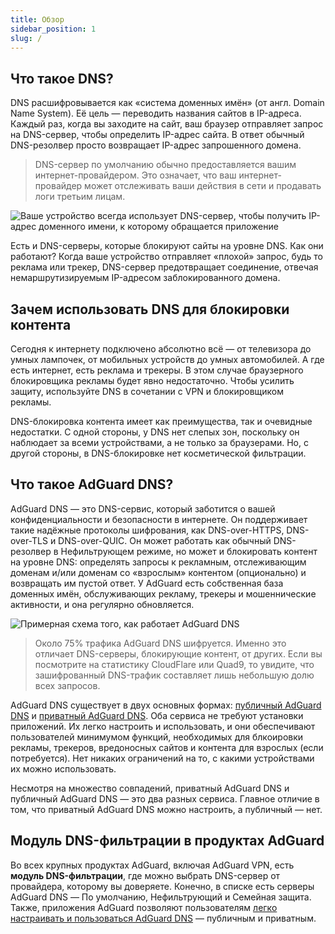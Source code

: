 ```yaml
---
title: Обзор
sidebar_position: 1
slug: /
---
```


## Что такое DNS?

DNS расшифровывается как «‎cистема доменных имён» (от англ. Domain Name System). Её цель — переводить названия сайтов в IP-адреса. Каждый раз, когда вы заходите на сайт, ваш браузер отправляет запрос на DNS-сервер, чтобы определить IP-адрес сайта. В ответ обычный DNS-резолвер просто возвращает IP-адрес запрошенного домена.

> DNS-сервер по умолчанию обычно предоставляется вашим интернет-провайдером. Это означает, что ваш интернет-провайдер может отслеживать ваши действия в сети и продавать логи третьим лицам.

![Ваше устройство всегда использует DNS-сервер, чтобы получить IP-адрес доменного имени, к которому обращается приложение](https://cdn.adtidy.org/content/blog/articles/dns-cbs/scr1.png)

Есть и DNS-серверы, которые блокируют сайты на уровне DNS. Как они работают? Когда ваше устройство отправляет «плохой» запрос, будь то реклама или трекер, DNS-сервер предотвращает соединение, отвечая немаршрутизируемым IP-адресом заблокированного домена.

## Зачем использовать DNS для блокировки контента

Сегодня к интернету подключено абсолютно всё — от телевизора до умных лампочек, от мобильных устройств до умных автомобилей. А где есть интернет, есть реклама и трекеры. В этом случае браузерного блокировщика рекламы будет явно недостаточно. Чтобы усилить защиту, используйте DNS в сочетании с VPN и блокировщиком рекламы.

DNS-блокировка контента имеет как преимущества, так и очевидные недостатки. С одной стороны, у DNS нет слепых зон, поскольку он наблюдает за всеми устройствами, а не только за браузерами. Но, с другой стороны, в DNS-блокировке нет косметической фильтрации.

## Что такое AdGuard DNS?

AdGuard DNS — это DNS-сервис, который заботится о вашей конфиденциальности и безопасности в интернете. Он поддерживает такие надёжные протоколы шифрования, как DNS-over-HTTPS, DNS-over-TLS и DNS-over-QUIC. Он может работать как обычный DNS-резолвер в Нефильтрующем режиме, но может и блокировать контент на уровне DNS: определять запросы к рекламным, отслеживающим доменам и/или доменам со «взрослым» контентом (опционально) и возвращать им пустой ответ. У AdGuard есть собственная база доменных имён, обслуживающих рекламу, трекеры и мошеннические активности, и она регулярно обновляется.

![Примерная схема того, как работает AdGuard DNS](https://cdn.adtidy.org/public/Adguard/Blog/scr2.png)

> Около 75% трафика AdGuard DNS шифруется. Именно это отличает DNS-серверы, блокирующие контент, от других. Если вы посмотрите на статистику CloudFlare или Quad9, то увидите, что зашифрованный DNS-трафик составляет лишь небольшую долю всех запросов.

AdGuard DNS существует в двух основных формах: [публичный AdGuard DNS](public-dns/overview.md) и [приватный AdGuard DNS](private-dns/overview.md). Оба сервиса не требуют установки приложений. Их легко настроить и использовать, и они обеспечивают пользователей минимумом функций, необходимых для блкоировки рекламы, трекеров, вредоносных сайтов и контента для взрослых (если потребуется). Нет никаких ограничений на то, с какими устройствами их можно использовать.

Несмотря на множество совпадений, приватный AdGuard DNS и публичный AdGuard DNS — это два разных сервиса. Главное отличие в том, что приватный AdGuard DNS можно настроить, а публичный — нет.

## Модуль DNS-фильтрации в продуктах AdGuard

Во всех крупных продуктах AdGuard, включая AdGuard VPN, есть **модуль DNS-фильтрации**, где можно выбрать DNS-сервер от провайдера, которому вы доверяете. Конечно, в списке есть серверы AdGuard DNS — По умолчанию, Нефильтрующий и Семейная защита. Также, приложения AdGuard позволяют пользователям [легко настраивать и пользоваться AdGuard DNS](https://adguard-dns.io/public-dns.html) — публичным и приватным.
